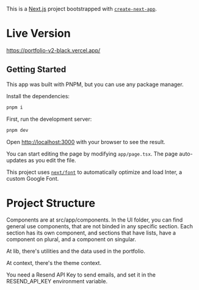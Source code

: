 This is a [Next.js](https://nextjs.org/) project bootstrapped with [`create-next-app`](https://github.com/vercel/next.js/tree/canary/packages/create-next-app).

# Live Version

https://portfolio-v2-black.vercel.app/

## Getting Started

This app was built with PNPM, but you can use any package manager. 

Install the dependencies:

```bash
pnpm i
```

First, run the development server:

```bash
pnpm dev
```

Open [http://localhost:3000](http://localhost:3000) with your browser to see the result.

You can start editing the page by modifying `app/page.tsx`. The page auto-updates as you edit the file.

This project uses [`next/font`](https://nextjs.org/docs/basic-features/font-optimization) to automatically optimize and load Inter, a custom Google Font.

# Project Structure

Components are at src/app/components. In the UI folder, you can find general use components, that are not binded in any specific section. Each section has its own component, and sections that have lists, have a component on plural, and a component on singular.

At lib, there's utilities and the data used in the portfolio. 

At context, there's the theme context.

You need a Resend API Key to send emails, and set it in the RESEND_API_KEY environment variable.



